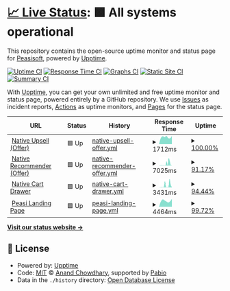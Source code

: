 # [📈 Live Status](https://Peasisoft.github.io/upptime): <!--live status--> **🟩 All systems operational**

This repository contains the open-source uptime monitor and status page for [Peasisoft](https://peasisoft.com/), powered by [Upptime](https://github.com/upptime/upptime).

[![Uptime CI](https://github.com/Peasisoft/upptime/workflows/Uptime%20CI/badge.svg)](https://github.com/Peasisoft/upptime/actions?query=workflow%3A%22Uptime+CI%22)
[![Response Time CI](https://github.com/Peasisoft/upptime/workflows/Response%20Time%20CI/badge.svg)](https://github.com/Peasisoft/upptime/actions?query=workflow%3A%22Response+Time+CI%22)
[![Graphs CI](https://github.com/Peasisoft/upptime/workflows/Graphs%20CI/badge.svg)](https://github.com/Peasisoft/upptime/actions?query=workflow%3A%22Graphs+CI%22)
[![Static Site CI](https://github.com/Peasisoft/upptime/workflows/Static%20Site%20CI/badge.svg)](https://github.com/Peasisoft/upptime/actions?query=workflow%3A%22Static+Site+CI%22)
[![Summary CI](https://github.com/Peasisoft/upptime/workflows/Summary%20CI/badge.svg)](https://github.com/Peasisoft/upptime/actions?query=workflow%3A%22Summary+CI%22)

With [Upptime](https://upptime.js.org), you can get your own unlimited and free uptime monitor and status page, powered entirely by a GitHub repository. We use [Issues](https://github.com/Peasisoft/upptime/issues) as incident reports, [Actions](https://github.com/Peasisoft/upptime/actions) as uptime monitors, and [Pages](https://Peasisoft.github.io/upptime) for the status page.

<!--start: status pages-->
<!-- This summary is generated by Upptime (https://github.com/upptime/upptime) -->
<!-- Do not edit this manually, your changes will be overwritten -->
<!-- prettier-ignore -->
| URL | Status | History | Response Time | Uptime |
| --- | ------ | ------- | ------------- | ------ |
| <img alt="" src="https://icons.duckduckgo.com/ip3/peasisoft.com.ico" height="13"> [Native Upsell (Offer)](https://peasisoft.com/api/popup-content?id=149&store_hash=c24b76wbe2&position=1&cartValue=0&qtyCart=0&is_has_coupons_in_cart=0&is_user_logged_in=0&user_token=&currency_code=USD) | 🟩 Up | [native-upsell-offer.yml](https://github.com/Peasisoft/upptime/commits/HEAD/history/native-upsell-offer.yml) | <details><summary><img alt="Response time graph" src="./graphs/native-upsell-offer/response-time-week.png" height="20"> 1712ms</summary><br><a href="https://Peasisoft.github.io/upptime/history/native-upsell-offer"><img alt="Response time 812" src="https://img.shields.io/endpoint?url=https%3A%2F%2Fraw.githubusercontent.com%2FPeasisoft%2Fupptime%2FHEAD%2Fapi%2Fnative-upsell-offer%2Fresponse-time.json"></a><br><a href="https://Peasisoft.github.io/upptime/history/native-upsell-offer"><img alt="24-hour response time 3823" src="https://img.shields.io/endpoint?url=https%3A%2F%2Fraw.githubusercontent.com%2FPeasisoft%2Fupptime%2FHEAD%2Fapi%2Fnative-upsell-offer%2Fresponse-time-day.json"></a><br><a href="https://Peasisoft.github.io/upptime/history/native-upsell-offer"><img alt="7-day response time 1712" src="https://img.shields.io/endpoint?url=https%3A%2F%2Fraw.githubusercontent.com%2FPeasisoft%2Fupptime%2FHEAD%2Fapi%2Fnative-upsell-offer%2Fresponse-time-week.json"></a><br><a href="https://Peasisoft.github.io/upptime/history/native-upsell-offer"><img alt="30-day response time 925" src="https://img.shields.io/endpoint?url=https%3A%2F%2Fraw.githubusercontent.com%2FPeasisoft%2Fupptime%2FHEAD%2Fapi%2Fnative-upsell-offer%2Fresponse-time-month.json"></a><br><a href="https://Peasisoft.github.io/upptime/history/native-upsell-offer"><img alt="1-year response time 812" src="https://img.shields.io/endpoint?url=https%3A%2F%2Fraw.githubusercontent.com%2FPeasisoft%2Fupptime%2FHEAD%2Fapi%2Fnative-upsell-offer%2Fresponse-time-year.json"></a></details> | <details><summary><a href="https://Peasisoft.github.io/upptime/history/native-upsell-offer">100.00%</a></summary><a href="https://Peasisoft.github.io/upptime/history/native-upsell-offer"><img alt="All-time uptime 100.00%" src="https://img.shields.io/endpoint?url=https%3A%2F%2Fraw.githubusercontent.com%2FPeasisoft%2Fupptime%2FHEAD%2Fapi%2Fnative-upsell-offer%2Fuptime.json"></a><br><a href="https://Peasisoft.github.io/upptime/history/native-upsell-offer"><img alt="24-hour uptime 100.00%" src="https://img.shields.io/endpoint?url=https%3A%2F%2Fraw.githubusercontent.com%2FPeasisoft%2Fupptime%2FHEAD%2Fapi%2Fnative-upsell-offer%2Fuptime-day.json"></a><br><a href="https://Peasisoft.github.io/upptime/history/native-upsell-offer"><img alt="7-day uptime 100.00%" src="https://img.shields.io/endpoint?url=https%3A%2F%2Fraw.githubusercontent.com%2FPeasisoft%2Fupptime%2FHEAD%2Fapi%2Fnative-upsell-offer%2Fuptime-week.json"></a><br><a href="https://Peasisoft.github.io/upptime/history/native-upsell-offer"><img alt="30-day uptime 100.00%" src="https://img.shields.io/endpoint?url=https%3A%2F%2Fraw.githubusercontent.com%2FPeasisoft%2Fupptime%2FHEAD%2Fapi%2Fnative-upsell-offer%2Fuptime-month.json"></a><br><a href="https://Peasisoft.github.io/upptime/history/native-upsell-offer"><img alt="1-year uptime 100.00%" src="https://img.shields.io/endpoint?url=https%3A%2F%2Fraw.githubusercontent.com%2FPeasisoft%2Fupptime%2FHEAD%2Fapi%2Fnative-upsell-offer%2Fuptime-year.json"></a></details>
| <img alt="" src="https://icons.duckduckgo.com/ip3/recommender.peasisoft.com.ico" height="13"> [Native Recommender (Offer)](https://recommender.peasisoft.com/api/popup-content?id=165&store_hash=c24b76wbe2&position=1&currency_code=USD&screen_width=1373&is_user_logged_in=0&user_token=&type=3) | 🟩 Up | [native-recommender-offer.yml](https://github.com/Peasisoft/upptime/commits/HEAD/history/native-recommender-offer.yml) | <details><summary><img alt="Response time graph" src="./graphs/native-recommender-offer/response-time-week.png" height="20"> 7025ms</summary><br><a href="https://Peasisoft.github.io/upptime/history/native-recommender-offer"><img alt="Response time 1749" src="https://img.shields.io/endpoint?url=https%3A%2F%2Fraw.githubusercontent.com%2FPeasisoft%2Fupptime%2FHEAD%2Fapi%2Fnative-recommender-offer%2Fresponse-time.json"></a><br><a href="https://Peasisoft.github.io/upptime/history/native-recommender-offer"><img alt="24-hour response time 7733" src="https://img.shields.io/endpoint?url=https%3A%2F%2Fraw.githubusercontent.com%2FPeasisoft%2Fupptime%2FHEAD%2Fapi%2Fnative-recommender-offer%2Fresponse-time-day.json"></a><br><a href="https://Peasisoft.github.io/upptime/history/native-recommender-offer"><img alt="7-day response time 7025" src="https://img.shields.io/endpoint?url=https%3A%2F%2Fraw.githubusercontent.com%2FPeasisoft%2Fupptime%2FHEAD%2Fapi%2Fnative-recommender-offer%2Fresponse-time-week.json"></a><br><a href="https://Peasisoft.github.io/upptime/history/native-recommender-offer"><img alt="30-day response time 4557" src="https://img.shields.io/endpoint?url=https%3A%2F%2Fraw.githubusercontent.com%2FPeasisoft%2Fupptime%2FHEAD%2Fapi%2Fnative-recommender-offer%2Fresponse-time-month.json"></a><br><a href="https://Peasisoft.github.io/upptime/history/native-recommender-offer"><img alt="1-year response time 1749" src="https://img.shields.io/endpoint?url=https%3A%2F%2Fraw.githubusercontent.com%2FPeasisoft%2Fupptime%2FHEAD%2Fapi%2Fnative-recommender-offer%2Fresponse-time-year.json"></a></details> | <details><summary><a href="https://Peasisoft.github.io/upptime/history/native-recommender-offer">91.17%</a></summary><a href="https://Peasisoft.github.io/upptime/history/native-recommender-offer"><img alt="All-time uptime 99.63%" src="https://img.shields.io/endpoint?url=https%3A%2F%2Fraw.githubusercontent.com%2FPeasisoft%2Fupptime%2FHEAD%2Fapi%2Fnative-recommender-offer%2Fuptime.json"></a><br><a href="https://Peasisoft.github.io/upptime/history/native-recommender-offer"><img alt="24-hour uptime 49.26%" src="https://img.shields.io/endpoint?url=https%3A%2F%2Fraw.githubusercontent.com%2FPeasisoft%2Fupptime%2FHEAD%2Fapi%2Fnative-recommender-offer%2Fuptime-day.json"></a><br><a href="https://Peasisoft.github.io/upptime/history/native-recommender-offer"><img alt="7-day uptime 91.17%" src="https://img.shields.io/endpoint?url=https%3A%2F%2Fraw.githubusercontent.com%2FPeasisoft%2Fupptime%2FHEAD%2Fapi%2Fnative-recommender-offer%2Fuptime-week.json"></a><br><a href="https://Peasisoft.github.io/upptime/history/native-recommender-offer"><img alt="30-day uptime 97.04%" src="https://img.shields.io/endpoint?url=https%3A%2F%2Fraw.githubusercontent.com%2FPeasisoft%2Fupptime%2FHEAD%2Fapi%2Fnative-recommender-offer%2Fuptime-month.json"></a><br><a href="https://Peasisoft.github.io/upptime/history/native-recommender-offer"><img alt="1-year uptime 99.63%" src="https://img.shields.io/endpoint?url=https%3A%2F%2Fraw.githubusercontent.com%2FPeasisoft%2Fupptime%2FHEAD%2Fapi%2Fnative-recommender-offer%2Fuptime-year.json"></a></details>
| <img alt="" src="https://icons.duckduckgo.com/ip3/nativecart.peasisoft.com.ico" height="13"> [Native Cart Drawer](https://nativecart.peasisoft.com/ult-upsell/login) | 🟩 Up | [native-cart-drawer.yml](https://github.com/Peasisoft/upptime/commits/HEAD/history/native-cart-drawer.yml) | <details><summary><img alt="Response time graph" src="./graphs/native-cart-drawer/response-time-week.png" height="20"> 3431ms</summary><br><a href="https://Peasisoft.github.io/upptime/history/native-cart-drawer"><img alt="Response time 397" src="https://img.shields.io/endpoint?url=https%3A%2F%2Fraw.githubusercontent.com%2FPeasisoft%2Fupptime%2FHEAD%2Fapi%2Fnative-cart-drawer%2Fresponse-time.json"></a><br><a href="https://Peasisoft.github.io/upptime/history/native-cart-drawer"><img alt="24-hour response time 5731" src="https://img.shields.io/endpoint?url=https%3A%2F%2Fraw.githubusercontent.com%2FPeasisoft%2Fupptime%2FHEAD%2Fapi%2Fnative-cart-drawer%2Fresponse-time-day.json"></a><br><a href="https://Peasisoft.github.io/upptime/history/native-cart-drawer"><img alt="7-day response time 3431" src="https://img.shields.io/endpoint?url=https%3A%2F%2Fraw.githubusercontent.com%2FPeasisoft%2Fupptime%2FHEAD%2Fapi%2Fnative-cart-drawer%2Fresponse-time-week.json"></a><br><a href="https://Peasisoft.github.io/upptime/history/native-cart-drawer"><img alt="30-day response time 1386" src="https://img.shields.io/endpoint?url=https%3A%2F%2Fraw.githubusercontent.com%2FPeasisoft%2Fupptime%2FHEAD%2Fapi%2Fnative-cart-drawer%2Fresponse-time-month.json"></a><br><a href="https://Peasisoft.github.io/upptime/history/native-cart-drawer"><img alt="1-year response time 397" src="https://img.shields.io/endpoint?url=https%3A%2F%2Fraw.githubusercontent.com%2FPeasisoft%2Fupptime%2FHEAD%2Fapi%2Fnative-cart-drawer%2Fresponse-time-year.json"></a></details> | <details><summary><a href="https://Peasisoft.github.io/upptime/history/native-cart-drawer">94.44%</a></summary><a href="https://Peasisoft.github.io/upptime/history/native-cart-drawer"><img alt="All-time uptime 99.86%" src="https://img.shields.io/endpoint?url=https%3A%2F%2Fraw.githubusercontent.com%2FPeasisoft%2Fupptime%2FHEAD%2Fapi%2Fnative-cart-drawer%2Fuptime.json"></a><br><a href="https://Peasisoft.github.io/upptime/history/native-cart-drawer"><img alt="24-hour uptime 62.54%" src="https://img.shields.io/endpoint?url=https%3A%2F%2Fraw.githubusercontent.com%2FPeasisoft%2Fupptime%2FHEAD%2Fapi%2Fnative-cart-drawer%2Fuptime-day.json"></a><br><a href="https://Peasisoft.github.io/upptime/history/native-cart-drawer"><img alt="7-day uptime 94.44%" src="https://img.shields.io/endpoint?url=https%3A%2F%2Fraw.githubusercontent.com%2FPeasisoft%2Fupptime%2FHEAD%2Fapi%2Fnative-cart-drawer%2Fuptime-week.json"></a><br><a href="https://Peasisoft.github.io/upptime/history/native-cart-drawer"><img alt="30-day uptime 98.72%" src="https://img.shields.io/endpoint?url=https%3A%2F%2Fraw.githubusercontent.com%2FPeasisoft%2Fupptime%2FHEAD%2Fapi%2Fnative-cart-drawer%2Fuptime-month.json"></a><br><a href="https://Peasisoft.github.io/upptime/history/native-cart-drawer"><img alt="1-year uptime 99.86%" src="https://img.shields.io/endpoint?url=https%3A%2F%2Fraw.githubusercontent.com%2FPeasisoft%2Fupptime%2FHEAD%2Fapi%2Fnative-cart-drawer%2Fuptime-year.json"></a></details>
| <img alt="" src="https://icons.duckduckgo.com/ip3/welcome.peasisoft.com.ico" height="13"> [Peasi Landing Page](https://welcome.peasisoft.com/) | 🟩 Up | [peasi-landing-page.yml](https://github.com/Peasisoft/upptime/commits/HEAD/history/peasi-landing-page.yml) | <details><summary><img alt="Response time graph" src="./graphs/peasi-landing-page/response-time-week.png" height="20"> 4464ms</summary><br><a href="https://Peasisoft.github.io/upptime/history/peasi-landing-page"><img alt="Response time 746" src="https://img.shields.io/endpoint?url=https%3A%2F%2Fraw.githubusercontent.com%2FPeasisoft%2Fupptime%2FHEAD%2Fapi%2Fpeasi-landing-page%2Fresponse-time.json"></a><br><a href="https://Peasisoft.github.io/upptime/history/peasi-landing-page"><img alt="24-hour response time 7872" src="https://img.shields.io/endpoint?url=https%3A%2F%2Fraw.githubusercontent.com%2FPeasisoft%2Fupptime%2FHEAD%2Fapi%2Fpeasi-landing-page%2Fresponse-time-day.json"></a><br><a href="https://Peasisoft.github.io/upptime/history/peasi-landing-page"><img alt="7-day response time 4464" src="https://img.shields.io/endpoint?url=https%3A%2F%2Fraw.githubusercontent.com%2FPeasisoft%2Fupptime%2FHEAD%2Fapi%2Fpeasi-landing-page%2Fresponse-time-week.json"></a><br><a href="https://Peasisoft.github.io/upptime/history/peasi-landing-page"><img alt="30-day response time 2382" src="https://img.shields.io/endpoint?url=https%3A%2F%2Fraw.githubusercontent.com%2FPeasisoft%2Fupptime%2FHEAD%2Fapi%2Fpeasi-landing-page%2Fresponse-time-month.json"></a><br><a href="https://Peasisoft.github.io/upptime/history/peasi-landing-page"><img alt="1-year response time 746" src="https://img.shields.io/endpoint?url=https%3A%2F%2Fraw.githubusercontent.com%2FPeasisoft%2Fupptime%2FHEAD%2Fapi%2Fpeasi-landing-page%2Fresponse-time-year.json"></a></details> | <details><summary><a href="https://Peasisoft.github.io/upptime/history/peasi-landing-page">99.72%</a></summary><a href="https://Peasisoft.github.io/upptime/history/peasi-landing-page"><img alt="All-time uptime 99.99%" src="https://img.shields.io/endpoint?url=https%3A%2F%2Fraw.githubusercontent.com%2FPeasisoft%2Fupptime%2FHEAD%2Fapi%2Fpeasi-landing-page%2Fuptime.json"></a><br><a href="https://Peasisoft.github.io/upptime/history/peasi-landing-page"><img alt="24-hour uptime 98.07%" src="https://img.shields.io/endpoint?url=https%3A%2F%2Fraw.githubusercontent.com%2FPeasisoft%2Fupptime%2FHEAD%2Fapi%2Fpeasi-landing-page%2Fuptime-day.json"></a><br><a href="https://Peasisoft.github.io/upptime/history/peasi-landing-page"><img alt="7-day uptime 99.72%" src="https://img.shields.io/endpoint?url=https%3A%2F%2Fraw.githubusercontent.com%2FPeasisoft%2Fupptime%2FHEAD%2Fapi%2Fpeasi-landing-page%2Fuptime-week.json"></a><br><a href="https://Peasisoft.github.io/upptime/history/peasi-landing-page"><img alt="30-day uptime 99.94%" src="https://img.shields.io/endpoint?url=https%3A%2F%2Fraw.githubusercontent.com%2FPeasisoft%2Fupptime%2FHEAD%2Fapi%2Fpeasi-landing-page%2Fuptime-month.json"></a><br><a href="https://Peasisoft.github.io/upptime/history/peasi-landing-page"><img alt="1-year uptime 99.99%" src="https://img.shields.io/endpoint?url=https%3A%2F%2Fraw.githubusercontent.com%2FPeasisoft%2Fupptime%2FHEAD%2Fapi%2Fpeasi-landing-page%2Fuptime-year.json"></a></details>

<!--end: status pages-->

[**Visit our status website →**](https://Peasisoft.github.io/upptime)

## 📄 License

- Powered by: [Upptime](https://github.com/upptime/upptime)
- Code: [MIT](./LICENSE) © [Anand Chowdhary](https://anandchowdhary.com), supported by [Pabio](https://pabio.com)
- Data in the `./history` directory: [Open Database License](https://opendatacommons.org/licenses/odbl/1-0/)

